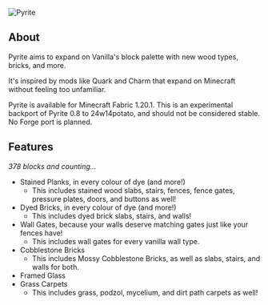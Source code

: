 ![Pyrite](https://github.com/cassiancc/Pyrite/assets/106419675/5307c101-0b87-4d0e-b4a0-7778e7ce64be)
## About
Pyrite aims to expand on Vanilla's block palette with new wood types, bricks, and more.

It's inspired by mods like Quark and Charm that expand on Minecraft without feeling too unfamiliar.

Pyrite is available for Minecraft Fabric 1.20.1. This is an experimental backport of Pyrite 0.8 to 24w14potato, and should not be considered stable. No Forge port is planned.


## Features
_378 blocks and counting..._
- Stained Planks, in every colour of dye (and more!)
  - This includes stained wood slabs, stairs, fences, fence gates, pressure plates, doors, and buttons as well!
- Dyed Bricks, in every colour of dye (and more!)
  - This includes dyed brick slabs, stairs, and walls!
- Wall Gates, because your walls deserve matching gates just like your fences have!
  - This includes wall gates for every vanilla wall type.
- Cobblestone Bricks
  - This includes Mossy Cobblestone Bricks, as well as slabs, stairs, and walls for both.
- Framed Glass
- Grass Carpets
  - This includes grass, podzol, mycelium, and dirt path carpets as well!
